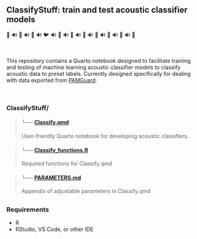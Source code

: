 ## ClassifyStuff: train and test acoustic classifier models
🐬  🔊  🦜  🔊  🐒  🔊  🐦  🔊  🦇  🔊  🐳  🔊  🐠  🔊  🐞  🔊  🦅  🔊  🐘  🔊  🐬

<br> 

This repository contains a Quarto notebook designed to facilitate training and testing of machine learning acoustic classifier models to classify acoustic data to preset labels. Currently designed specifically for dealing with data exported from [PAMGuard](https://www.pamguard.org/).

<br>
  
### ClassifyStuff/

> #### └── [Classify.qmd](https://github.com/tristankleyn/ClassifyStuff/blob/master/Classify.qmd)
> User-friendly Quarto notebook for developing acoustic classifiers.

> #### └── [Classify_functions.R](https://github.com/tristankleyn/ClassifyStuff/blob/master/Classify_functions.R)
> Required functions for Classify.qmd

> #### └── [PARAMETERS.md](https://github.com/tristankleyn/ClassifyStuff/blob/master/PARAMETERS.md)
> Appendix of adjustable parameters in Classify.qmd

##


### Requirements
- R
- RStudio, VS Code, or other IDE
  
